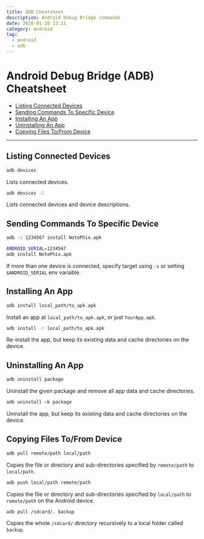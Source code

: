 ```yaml
---
title: ADB Cheatsheet
description: Android Debug Bridge commands
date: 2020-01-20 22:11
category: Android
tag:
  - android
  - adb
---
```


# Android Debug Bridge (ADB) Cheatsheet

- [Listing Connected Devices](#listing-connected-devices)
- [Sending Commands To Specific Device](#sending-commands-to-specific-device)
- [Installing An App](#installing-an-app)
- [Uninstalling An App](#uninstalling-an-app)
- [Copying Files To/From Device](#copying-files-tofrom-device)

- - -

## Listing Connected Devices

```sh
adb devices
```

Lists connected devices.

```sh
adb devices -l
```

Lists connected devices and device descriptions.

## Sending Commands To Specific Device

```sh
adb -s 1234567 install NotePhix.apk
```

```sh
ANDROID_SERIAL=1234567
adb install NotePhix.apk
```

If more than one device is connected, specify target using `-s` or setting `$ANDROID_SERIAL` env variable.

## Installing An App

```sh
adb install local_path/to_apk.apk
```

Install an app at `local_path/to_apk.apk`, or just `YourApp.apk`.

```sh
adb install -r local_path/to_apk.apk
```

Re-install the app, but keep its existing data and cache directories on the device.

## Uninstalling An App

```sh
adb uninstall package
```

Uninstall the given package and remove all app data and cache directories.

```sh
adb uninstall –k package
```

Uninstall the app, but keep its existing data and cache directories on the device.

## Copying Files To/From Device

```sh
adb pull remote/path local/path
```

Copies the file or directory and sub-directories specified by `remote/path` to `local/path`.

```sh
adb push local/path remote/path
```

Copies the file or directory and sub-directories specified by `local/path` to `remote/path` on the Android device.

```sh
adb pull /sdcard/. backup
```

Copies the whole `/sdcard/` directory recursively to a local folder called `backup`.
